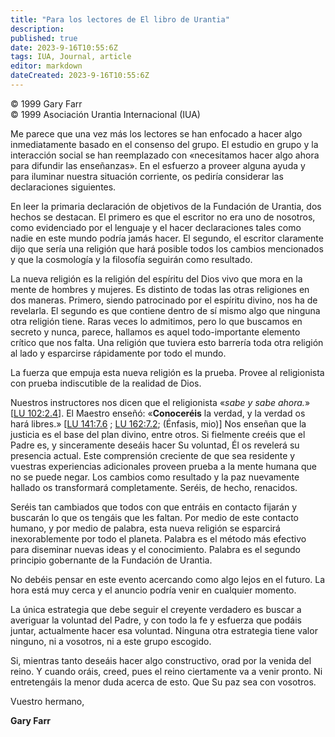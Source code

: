 ```yaml
---
title: "Para los lectores de El libro de Urantia"
description: 
published: true
date: 2023-9-16T10:55:6Z
tags: IUA, Journal, article
editor: markdown
dateCreated: 2023-9-16T10:55:6Z
---
```


<p class="v-card v-sheet theme--light grey lighten-3 px-2">© 1999 Gary Farr<br>© 1999 Asociación Urantia Internacional (IUA)</p>

Me parece que una vez más los lectores se han enfocado a hacer algo inmediatamente basado en el consenso del grupo. El estudio en grupo y la interacción social se han reemplazado con «necesitamos hacer algo ahora para difundir las enseñanzas». En el esfuerzo a proveer alguna ayuda y para iluminar nuestra situación corriente, os pediría considerar las declaraciones siguientes.

En leer la primaria declaración de objetivos de la Fundación de Urantia, dos hechos se destacan. El primero es que el escritor no era uno de nosotros, como evidenciado por el lenguaje y el hacer declaraciones tales como nadie en este mundo podría jamás hacer. El segundo, el escritor claramente dijo que sería una religión que hará posible todos los cambios mencionados y que la cosmología y la filosofía seguirán como resultado.

La nueva religión es la religión del espíritu del Dios vivo que mora en la mente de hombres y mujeres. Es distinto de todas las otras religiones en dos maneras. Primero, siendo patrocinado por el espíritu divino, nos ha de revelarla. El segundo es que contiene dentro de sí mismo algo que ninguna otra religión tiene. Raras veces lo admitimos, pero lo que buscamos en secreto y nunca, parece, hallamos es aquel todo-importante elemento crítico que nos falta. Una religión que tuviera esto barrería toda otra religión al lado y esparcirse rápidamente por todo el mundo.

La fuerza que empuja esta nueva religión es la prueba. Provee al religionista con prueba indiscutible de la realidad de Dios.

Nuestros instructores nos dicen que el religionista «_sabe y sabe ahora._» [[LU 102:2.4](/es/The_Urantia_Book/102#p2_4)]. El Maestro enseñó: «**Conoceréis** la verdad, y la verdad os hará libres.» [[LU 141:7.6](/es/The_Urantia_Book/141#p7_6) ; [LU 162:7.2](/es/The_Urantia_Book/162#p7_2); (Énfasis, mio)] Nos enseñan que la justicia es el base del plan divino, entre otros. Si fielmente creéis que el Padre es, y sinceramente deseáis hacer Su voluntad, Él os revelerá su presencia actual. Este comprensión creciente de que sea residente y vuestras experiencias adicionales proveen prueba a la mente humana que no se puede negar. Los cambios como resultado y la paz nuevamente hallado os transformará completamente. Seréis, de hecho, renacidos.

Seréis tan cambiados que todos con que entráis en contacto fijarán y buscarán lo que os tengáis que les faltan. Por medio de este contacto humano, y por medio de palabra, esta nueva religión se esparcirá inexorablemente por todo el planeta. Palabra es el método más efectivo para diseminar nuevas ideas y el conocimiento. Palabra es el segundo principio gobernante de la Fundación de Urantia.

No debéis pensar en este evento acercando como algo lejos en el futuro. La hora está muy cerca y el anuncio podría venir en cualquier momento.

La única estrategia que debe seguir el creyente verdadero es buscar a averiguar la voluntad del Padre, y con todo la fe y esfuerza que podáis juntar, actualmente hacer esa voluntad. Ninguna otra estrategia tiene valor ninguno, ni a vosotros, ni a este grupo escogido.

Si, mientras tanto deseáis hacer algo constructivo, orad por la venida del reino. Y cuando oráis, creed, pues el reino ciertamente va a venir pronto. Ni entretengáis la menor duda acerca de esto. Que Su paz sea con vosotros.

Vuestro hermano,

**Gary Farr**